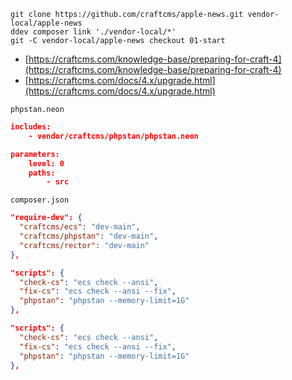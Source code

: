 ```shell
git clone https://github.com/craftcms/apple-news.git vendor-local/apple-news
ddev composer link './vendor-local/*'
git -C vendor-local/apple-news checkout 01-start
```

- [https://craftcms.com/knowledge-base/preparing-for-craft-4](https://craftcms.com/knowledge-base/preparing-for-craft-4)
- [https://craftcms.com/docs/4.x/upgrade.html](https://craftcms.com/docs/4.x/upgrade.html)

`phpstan.neon`

```json
includes:
    - vendor/craftcms/phpstan/phpstan.neon

parameters:
    level: 0
    paths:
        - src
```

`composer.json`

```json
"require-dev": {
  "craftcms/ecs": "dev-main",
  "craftcms/phpstan": "dev-main",
  "craftcms/rector": "dev-main"
},
```

```json
"scripts": {
  "check-cs": "ecs check --ansi",
  "fix-cs": "ecs check --ansi --fix",
  "phpstan": "phpstan --memory-limit=1G"
},
```

```json
"scripts": {
  "check-cs": "ecs check --ansi",
  "fix-cs": "ecs check --ansi --fix",
  "phpstan": "phpstan --memory-limit=1G"
},
```
